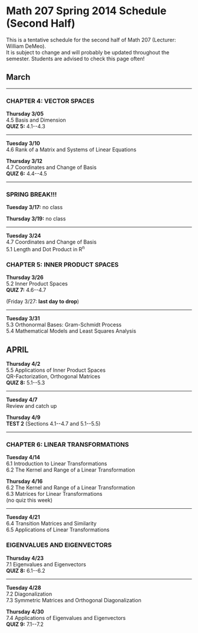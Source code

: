 # Math 207 Spring 2014 Schedule (Second Half)

This is a tentative schedule for the second half of Math 207
(Lecturer: William DeMeo).  
It is subject to change and will probably be updated throughout the semester. 
Students are advised to check this page often!


## March


---------------------------------------------------------  

### CHAPTER 4: VECTOR SPACES

**Thursday 3/05**  
4.5 Basis and Dimension  
**QUIZ 5:** 4.1--4.3
 
---------------------------------------------------------  

**Tuesday 3/10**  
4.6 Rank of a Matrix and Systems of Linear Equations  

**Thursday 3/12**  
4.7 Coordinates and Change of Basis  
**QUIZ 6:** 4.4--4.5  

---------------------------------------------------------  

### SPRING BREAK!!!

**Tuesday 3/17:** no class  

**Thursday 3/19:** no class  

---------------------------------------------------------  



**Tuesday 3/24**  
4.7 Coordinates and Change of Basis  
5.1 Length and Dot Product in R<sup>n</sup>  

### CHAPTER 5: INNER PRODUCT SPACES

**Thursday 3/26**  
5.2 Inner Product Spaces  
**QUIZ 7:** 4.6--4.7

(Friday 3/27: **last day to drop**)  

---------------------------------------------------------  

**Tuesday 3/31**  
5.3 Orthonormal Bases: Gram-Schmidt Process  
5.4 Mathematical Models and Least Squares Analysis  

## APRIL


**Thursday 4/2**  
5.5 Applications of Inner Product Spaces  
QR-Factorization, Orthogonal Matrices   
**QUIZ 8:** 5.1--5.3

---------------------------------------------------------  

**Tuesday 4/7**  
Review and catch up

**Thursday 4/9**  
**TEST 2** (Sections 4.1--4.7 and 5.1--5.5)

--------------------------------------------------------  

### CHAPTER 6: LINEAR TRANSFORMATIONS

**Tuesday 4/14**  
6.1 Introduction to Linear Transformations  
6.2 The Kernel and Range of a Linear Transformation   

**Thursday 4/16**  
6.2 The Kernel and Range of a Linear Transformation   
6.3 Matrices for Linear Transformations  
(no quiz this week)

---------------------------------------------------------  
**Tuesday 4/21**  
6.4 Transition Matrices and Similarity  
6.5 Applications of Linear Transformations  

### EIGENVALUES AND EIGENVECTORS

**Thursday 4/23**  
7.1 Eigenvalues and Eigenvectors  
**QUIZ 8:** 6.1--6.2

---------------------------------------------------------  
**Tuesday 4/28**  
7.2 Diagonalization  
7.3 Symmetric Matrices and Orthogonal Diagonalization  

**Thursday 4/30**  
7.4 Applications of Eigenvalues and Eigenvectors  
**QUIZ 9:** 7.1--7.2


                                                                  
